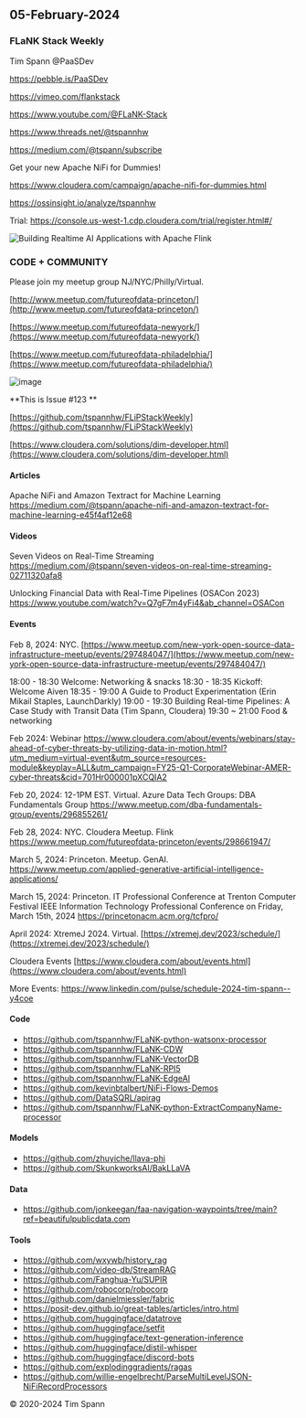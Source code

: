 ## 05-February-2024



### FLaNK Stack Weekly


Tim Spann @PaaSDev

https://pebble.is/PaaSDev

https://vimeo.com/flankstack

https://www.youtube.com/@FLaNK-Stack

https://www.threads.net/@tspannhw

https://medium.com/@tspann/subscribe

Get your new Apache NiFi for Dummies!

https://www.cloudera.com/campaign/apache-nifi-for-dummies.html

https://ossinsight.io/analyze/tspannhw

Trial: https://console.us-west-1.cdp.cloudera.com/trial/register.html#/

![Building Realtime AI Applications with Apache Flink](https://github.com/tspannhw/FLiPStackWeekly/assets/18673814/98d10d79-c316-4f84-b51f-b4c0eb6128b8)



### CODE + COMMUNITY

Please join my meetup group NJ/NYC/Philly/Virtual. 

[http://www.meetup.com/futureofdata-princeton/](http://www.meetup.com/futureofdata-princeton/)

[https://www.meetup.com/futureofdata-newyork/](https://www.meetup.com/futureofdata-newyork/)

[https://www.meetup.com/futureofdata-philadelphia/](https://www.meetup.com/futureofdata-philadelphia/)


![image](https://github.com/tspannhw/FLiPStackWeekly/assets/18673814/5a9ed187-64a4-48db-b3aa-acbc8828e893)

**This is Issue #123 **



[https://github.com/tspannhw/FLiPStackWeekly](https://github.com/tspannhw/FLiPStackWeekly)

[https://www.cloudera.com/solutions/dim-developer.html](https://www.cloudera.com/solutions/dim-developer.html)




#### Articles

Apache NiFi and Amazon Textract for Machine Learning
https://medium.com/@tspann/apache-nifi-and-amazon-textract-for-machine-learning-e45f4af12e68


#### Videos

Seven Videos on Real-Time Streaming
https://medium.com/@tspann/seven-videos-on-real-time-streaming-02711320afa8

Unlocking Financial Data with Real-Time Pipelines (OSACon 2023)
https://www.youtube.com/watch?v=Q7gF7m4yFi4&ab_channel=OSACon




#### Events


Feb 8, 2024:  NYC.
[https://www.meetup.com/new-york-open-source-data-infrastructure-meetup/events/297484047/](https://www.meetup.com/new-york-open-source-data-infrastructure-meetup/events/297484047/)   

18:00 - 18:30 Welcome: Networking & snacks
18:30 - 18:35 Kickoff: Welcome Aiven
18:35 - 19:00 A Guide to Product Experimentation (Erin Mikail Staples, LaunchDarkly)
19:00 - 19:30 Building Real-time Pipelines: A Case Study with Transit Data (Tim Spann, Cloudera)
19:30 ~ 21:00 Food & networking 

Feb 2024: Webinar
https://www.cloudera.com/about/events/webinars/stay-ahead-of-cyber-threats-by-utilizing-data-in-motion.html?utm_medium=virtual-event&utm_source=resources-module&keyplay=ALL&utm_campaign=FY25-Q1-CorporateWebinar-AMER-cyber-threats&cid=701Hr000001pXCQIA2

Feb 20, 2024: 12-1PM EST. Virtual. Azure Data Tech Groups: DBA Fundamentals Group
https://www.meetup.com/dba-fundamentals-group/events/296855261/

Feb 28, 2024:  NYC. Cloudera Meetup.   Flink
https://www.meetup.com/futureofdata-princeton/events/298661947/

March 5, 2024: Princeton. Meetup. GenAI.
https://www.meetup.com/applied-generative-artificial-intelligence-applications/

March 15, 2024: Princeton.
IT Professional Conference at Trenton Computer Festival
IEEE Information Technology Professional Conference on Friday, March 15th, 2024
https://princetonacm.acm.org/tcfpro/

April 2024: XtremeJ 2024. Virtual.
[https://xtremej.dev/2023/schedule/](https://xtremej.dev/2023/schedule/)

Cloudera Events
[https://www.cloudera.com/about/events.html](https://www.cloudera.com/about/events.html)

More Events:
https://www.linkedin.com/pulse/schedule-2024-tim-spann--y4coe


#### Code

* https://github.com/tspannhw/FLaNK-python-watsonx-processor
* https://github.com/tspannhw/FLaNK-CDW
* https://github.com/tspannhw/FLaNK-VectorDB
* https://github.com/tspannhw/FLaNK-RPI5
* https://github.com/tspannhw/FLaNK-EdgeAI
* https://github.com/kevinbtalbert/NiFi-Flows-Demos
* https://github.com/DataSQRL/apirag
* https://github.com/tspannhw/FLaNK-python-ExtractCompanyName-processor

  
#### Models

* https://github.com/zhuyiche/llava-phi
* https://github.com/SkunkworksAI/BakLLaVA

#### Data

* https://github.com/jonkeegan/faa-navigation-waypoints/tree/main?ref=beautifulpublicdata.com
  
#### Tools

* https://github.com/wxywb/history_rag
* https://github.com/video-db/StreamRAG
* https://github.com/Fanghua-Yu/SUPIR
* https://github.com/robocorp/robocorp
* https://github.com/danielmiessler/fabric
* https://posit-dev.github.io/great-tables/articles/intro.html
* https://github.com/huggingface/datatrove
* https://github.com/huggingface/setfit
* https://github.com/huggingface/text-generation-inference
* https://github.com/huggingface/distil-whisper
* https://github.com/huggingface/discord-bots
* https://github.com/explodinggradients/ragas
* https://github.com/willie-engelbrecht/ParseMultiLevelJSON-NiFiRecordProcessors


&copy; 2020-2024 Tim Spann

